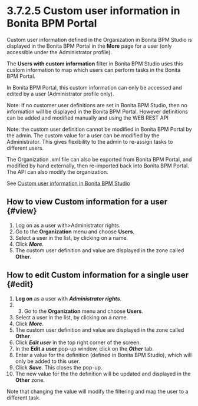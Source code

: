 
3.7.2.5 Custom user information in Bonita BPM Portal
====================================================

Custom user information defined in the Organization in Bonita BPM Studio is displayed in the Bonita BPM Portal in the **More** page for a user (only accessible under the Administrator profile).

The **Users with custom information** filter in Bonita BPM Studio uses this custom information to map which users can perform tasks in the Bonita BPM Portal.

In Bonita BPM Portal, this custom information can only be accessed and edited by a user (Administrator profile only).

Note: if no customer user definitions are set in Bonita BPM Studio, then no information will be displayed in the Bonita BPM Portal. However definitions can be added and modified manually and using the WEB REST API

Note: the custom user definition cannot be modified in Bonita BPM Portal by the admin. The custom value for a user can be modified by the Administrator.
This gives flexibility to the admin to re-assign tasks to different users.

The Organization .xml file can also be exported from Bonita BPM Portal, and modified by hand externally, then re-imported back into Bonita BPM Portal.
The API can also modify the organization.

See [Custom user information in Bonita BPM Studio](/custom-user-information-bonita-bpm-studio-0)

How to view Custom information for a user {#view}
-----------------------------------------

1.  Log on as a user with&gt;Administrator rights.
2.  Go to the **Organization** menu and choose **Users**.
3.  Select a user in the list, by clicking on a name.
4.  Click ***More***.
5.  The custom user definition and value are displayed in the zone called **Other**.

How to edit Custom information for a single user {#edit}
------------------------------------------------

1.  **Log on** as a user with ***Administrator rights***.
2.  3.  Go to the **Organization** menu and choose **Users**.
4.  Select a user in the list, by clicking on a name.
5.  Click ***More***.
6.  The custom user definition and value are displayed in the zone called **Other**.
7.  Click ***Edit user*** in the top right corner of the screen.
8.  In the **Edit a user** pop-up window, click on the ***Other*** tab.
9.  Enter a value for the definition (defined in Bonita BPM Studio), which will only be added to this user.
10. Click ***Save***. This closes the pop-up.
11. The new value for the the definition will be updated and displayed in the **Other** zone.

Note that changing the value will modify the filtering and map the user to a different task.

